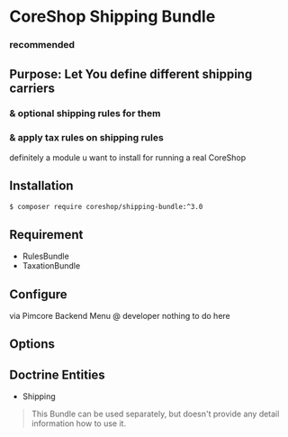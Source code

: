 # CoreShop Shipping Bundle
### recommended

## Purpose: Let You define different shipping carriers
### & optional shipping rules for them
### & apply tax rules on shipping rules
definitely a module u want to install for running a real CoreShop


## Installation
```bash
$ composer require coreshop/shipping-bundle:^3.0
```

## Requirement
 - RulesBundle
 - TaxationBundle

## Configure
via Pimcore Backend Menu @ developer nothing to do here

## Options

##


## Doctrine Entities
 - Shipping

> This Bundle can be used separately, but doesn't provide any detail information how to use it.